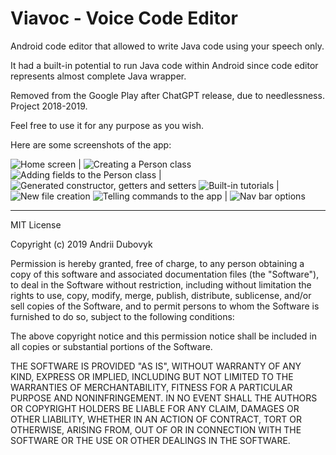 # Viavoc - Voice Code Editor

Android code editor that allowed to write Java code using your speech only.

It had a built-in potential to run Java code within Android since code editor represents almost complete Java wrapper.

Removed from the Google Play after ChatGPT release, due to needlessness. Project 2018-2019.

Feel free to use it for any purpose as you wish.

Here are some screenshots of the app:

![Home screen](./screenshots/08.jpg) | ![Creating a Person class](./screenshots/01.png)
![Adding fields to the Person class](./screenshots/02.png) | ![Generated constructor, getters and setters](./screenshots/03.png)
![Built-in tutorials](./screenshots/04.png) | ![New file creation](./screenshots/03.png)
![Telling commands to the app](./screenshots/09.jpg) | ![Nav bar options](./screenshots/07.png)


______________________________________________________________________________

MIT License

Copyright (c) 2019 Andrii Dubovyk

Permission is hereby granted, free of charge, to any person obtaining a copy
of this software and associated documentation files (the "Software"), to deal
in the Software without restriction, including without limitation the rights
to use, copy, modify, merge, publish, distribute, sublicense, and/or sell
copies of the Software, and to permit persons to whom the Software is
furnished to do so, subject to the following conditions:

The above copyright notice and this permission notice shall be included in all
copies or substantial portions of the Software.

THE SOFTWARE IS PROVIDED "AS IS", WITHOUT WARRANTY OF ANY KIND, EXPRESS OR
IMPLIED, INCLUDING BUT NOT LIMITED TO THE WARRANTIES OF MERCHANTABILITY,
FITNESS FOR A PARTICULAR PURPOSE AND NONINFRINGEMENT. IN NO EVENT SHALL THE
AUTHORS OR COPYRIGHT HOLDERS BE LIABLE FOR ANY CLAIM, DAMAGES OR OTHER
LIABILITY, WHETHER IN AN ACTION OF CONTRACT, TORT OR OTHERWISE, ARISING FROM,
OUT OF OR IN CONNECTION WITH THE SOFTWARE OR THE USE OR OTHER DEALINGS IN THE
SOFTWARE.
